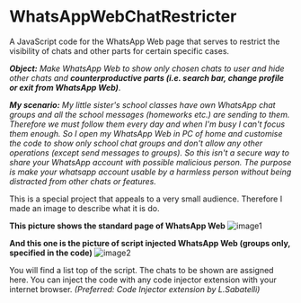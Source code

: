 # WhatsAppWebChatRestricter
A JavaScript code for the WhatsApp Web page that serves to restrict the visibility of chats and other parts for certain specific cases.

***Object:** Make WhatsApp Web to show only chosen chats to user and hide other chats and **counterproductive parts (i.e. search bar, change profile or exit from WhatsApp Web)***.

***My scenario:** My little sister's school classes have own WhatsApp chat groups and all the school messages (homeworks etc.) are sending to them. Therefore we must follow them every day and when I'm busy I can't focus them enough. So I open my WhatsApp Web in PC of home and customise the code to show only school chat groups and don't allow any other operations (except send messages to groups). So this isn't a secure way to share your WhatsApp account with possible malicious person. The purpose is make your whatsapp account usable by a harmless person without being distracted from other chats or features.*

This is a special project that appeals to a very small audience. Therefore I made an image to describe what it is do.

**This picture shows the standard page of WhatsApp Web**
![image1](https://res.cloudinary.com/djiay4zdw/image/upload/v1603573493/1edited_mje6vo.jpg)

**And this one is the picture of script injected WhatsApp Web (groups only, specified in the code)**
![image2](https://res.cloudinary.com/djiay4zdw/image/upload/v1603573494/2edited_nknaxh.jpg)

You will find a list top of the script. The chats to be shown are assigned here. You can inject the code with any code injector extension with your internet browser. *(Preferred: Code Injector extension by L.Sabatelli)*
